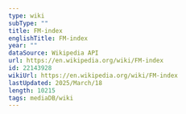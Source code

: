 ```yaml
---
type: wiki
subType: ""
title: FM-index
englishTitle: FM-index
year: ""
dataSource: Wikipedia API
url: https://en.wikipedia.org/wiki/FM-index
id: 22143928
wikiUrl: https://en.wikipedia.org/wiki/FM-index
lastUpdated: 2025/March/18
length: 10215
tags: mediaDB/wiki
---
```

